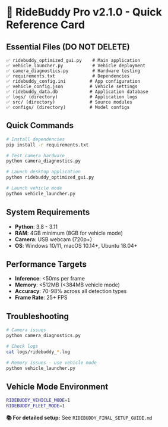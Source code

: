 # 🚀 RideBuddy Pro v2.1.0 - Quick Reference Card

## Essential Files (DO NOT DELETE)
```
✅ ridebuddy_optimized_gui.py    # Main application
✅ vehicle_launcher.py           # Vehicle deployment  
✅ camera_diagnostics.py         # Hardware testing
✅ requirements.txt              # Dependencies
✅ ridebuddy_config.ini         # App configuration
✅ vehicle_config.json          # Vehicle settings
✅ ridebuddy_data.db            # Application database
✅ logs/ (directory)            # Application logs
✅ src/ (directory)             # Source modules
✅ configs/ (directory)         # Model configs
```

## Quick Commands
```bash
# Install dependencies
pip install -r requirements.txt

# Test camera hardware  
python camera_diagnostics.py

# Launch desktop application
python ridebuddy_optimized_gui.py

# Launch vehicle mode
python vehicle_launcher.py
```

## System Requirements
- **Python**: 3.8 - 3.11
- **RAM**: 4GB minimum (8GB for vehicle mode)
- **Camera**: USB webcam (720p+)
- **OS**: Windows 10/11, macOS 10.14+, Ubuntu 18.04+

## Performance Targets
- **Inference**: <50ms per frame
- **Memory**: <512MB (<384MB vehicle mode)
- **Accuracy**: 70-98% across all detection types
- **Frame Rate**: 25+ FPS

## Troubleshooting
```bash
# Camera issues
python camera_diagnostics.py

# Check logs
cat logs/ridebuddy_*.log

# Memory issues - use vehicle mode
python vehicle_launcher.py
```

## Vehicle Mode Environment
```bash
RIDEBUDDY_VEHICLE_MODE=1
RIDEBUDDY_FLEET_MODE=1
```

**📚 For detailed setup:** See `RIDEBUDDY_FINAL_SETUP_GUIDE.md`